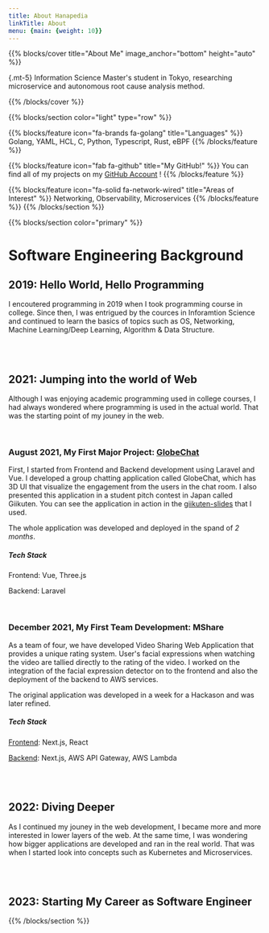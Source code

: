 ```yaml
---
title: About Hanapedia
linkTitle: About
menu: {main: {weight: 10}}
---
```


{{% blocks/cover title="About Me" image_anchor="bottom" height="auto" %}}

{.mt-5}
Information Science Master's student in Tokyo, researching microservice and autonomous root cause analysis method.

{{% /blocks/cover %}}


{{% blocks/section color="light" type="row" %}}

{{% blocks/feature icon="fa-brands fa-golang" title="Languages" %}}
Golang, YAML, HCL, C, Python, Typescript, Rust, eBPF
{{% /blocks/feature %}}


{{% blocks/feature icon="fab fa-github" title="My GitHub!" %}}
You can find all of my projects on my [GitHub Account](https://github.com/hanapedia) !
{{% /blocks/feature %}}


{{% blocks/feature icon="fa-solid fa-network-wired" title="Areas of Interest" %}}
Networking, Observability, Microservices
{{% /blocks/feature %}}
{{% /blocks/section %}}


{{% blocks/section color="primary" %}}
# Software Engineering Background
## 2019: Hello World, Hello Programming
I encoutered programming in 2019 when I took programming course in college.
Since then, I was entrigued by the cources in Inforamtion Science and continued to learn the basics of topics such as OS, Networking, Machine Learning/Deep Learning, Algorithm & Data Structure.

<br>
<br>

## 2021: Jumping into the world of Web
Although I was enjoying academic programming used in college courses, I had always wondered where programming is used in the actual world. That was the starting point of my jouney in the web.

<br>

### August 2021, My First Major Project: [GlobeChat][]
First, I started from Frontend and Backend development using Laravel and Vue.
I developed a group chatting application called GlobeChat, which has 3D UI that visualize the engagement from the users in the chat room. 
I also presented this application in a student pitch contest in Japan called Giikuten. 
You can see the application in action in the [giikuten-slides][] that I used. 

The whole application was developed and deployed in the spand of *2 months*.
##### **Tech Stack**
Frontend: Vue, Three.js

Backend: Laravel

<br>

### December 2021, My First Team Development: MShare
As a team of four, we have developed Video Sharing Web Application that provides a unique rating system. User's facial expressions when watching the video are tallied directly to the rating of the video.
I worked on the integration of the facial expression detector on to the frontend and also the deployment of the backend to AWS services.

The original application was developed in a week for a Hackason and was later refined.
##### **Tech Stack**
[Frontend][MShare-frontend]: Next.js, React

[Backend][MShare-backend]: Next.js, AWS API Gateway, AWS Lambda

<br>
<br>

## 2022: Diving Deeper
As I continued my jouney in the web development, I became more and more interested in lower layers of the web.
At the same time, I was wondering how bigger applications are developed and ran in the real world.
That was when I started look into concepts such as Kubernetes and Microservices.

<br>
<br>

## 2023: Starting My Career as Software Engineer

{{% /blocks/section %}}

[github-account]: https://github.com/hanapedia
[GlobeChat]: https://github.com/hanapedia/globe-chat-app
[giikuten-slides]: https://docs.google.com/presentation/d/1O3A96uDKAjjq9dh_T2dx-asjCGYGNNGcSeo_iiU4vvc/edit#slide=id.gf0c778061d_0_49
[MShare-frontend]: https://github.com/yusukey7grizi/mshare_web_app
[MShare-backend]: https://github.com/hanapedia/mshare_serverless_api
